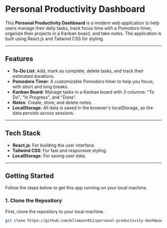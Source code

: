 # Personal Productivity Dashboard

This **Personal Productivity Dashboard** is a modern web application to help users manage their daily tasks, track focus time with a Pomodoro timer, organize their projects in a Kanban board, and take notes. The application is built using React.js and Tailwind CSS for styling.

---

## Features

- **To-Do List**: Add, mark as complete, delete tasks, and track their estimated durations.
- **Pomodoro Timer**: A customizable Pomodoro timer to help you focus, with short and long breaks.
- **Kanban Board**: Manage tasks in a Kanban board with 3 columns: "To Do", "In Progress", and "Done".
- **Notes**: Create, store, and delete notes.
- **LocalStorage**: All data is saved in the browser's localStorage, so the data persists across sessions.

---

## Tech Stack

- **React.js**: For building the user interface.
- **Tailwind CSS**: For fast and responsive styling.
- **LocalStorage**: For saving user data.

---

## Getting Started

Follow the steps below to get this app running on your local machine.

### 1. Clone the Repository

First, clone the repository to your local machine.

```bash
git clone https://github.com/mllamzon911/personal-productivity-dashboard.git
